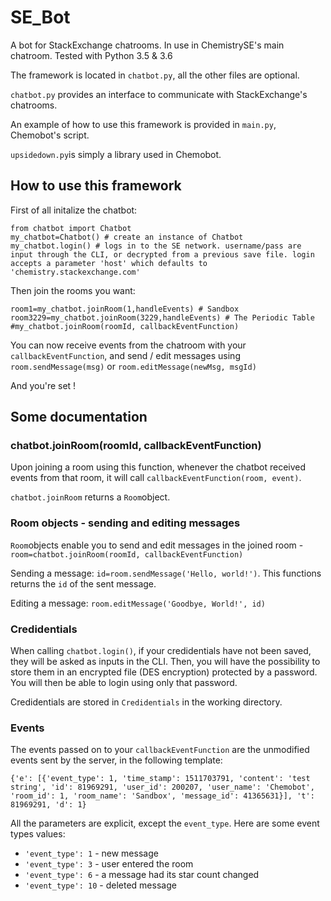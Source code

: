 # SE_Bot
A bot for StackExchange chatrooms. In use in ChemistrySE's main chatroom. Tested with Python 3.5 & 3.6

The framework is located in `chatbot.py`, all the other files are optional.

`chatbot.py` provides an interface to communicate with StackExchange's chatrooms.

An example of how to use this framework is provided in `main.py`, Chemobot's script.

`upsidedown.py`is simply a library used in Chemobot.

## How to use this framework

First of all initalize the chatbot:
````
from chatbot import Chatbot
my_chatbot=Chatbot() # create an instance of Chatbot
my_chatbot.login() # logs in to the SE network. username/pass are input through the CLI, or decrypted from a previous save file. login accepts a parameter 'host' which defaults to 'chemistry.stackexchange.com'
````

Then join the rooms you want:
````
room1=my_chatbot.joinRoom(1,handleEvents) # Sandbox
room3229=my_chatbot.joinRoom(3229,handleEvents) # The Periodic Table
#my_chatbot.joinRoom(roomId, callbackEventFunction)
````
 You can now receive events from the chatroom with your `callbackEventFunction`, and send / edit messages using `room.sendMessage(msg)` or `room.editMessage(newMsg, msgId)`


And you're set !

## Some documentation

### chatbot.joinRoom(roomId, callbackEventFunction)

Upon joining a room using this function, whenever the chatbot received events from that room, it will call `callbackEventFunction(room, event)`.

`chatbot.joinRoom` returns a `Room`object.

### Room objects - sending and editing messages

`Room`objects enable you to send and edit messages in the joined room - `room=chatbot.joinRoom(roomId, callbackEventFunction)`

Sending a message: `id=room.sendMessage('Hello, world!')`. This functions returns the `id` of the sent message.

Editing a message: `room.editMessage('Goodbye, World!', id)`

### Credidentials

When calling `chatbot.login()`, if your credidentials have not been saved, they will be asked as inputs in the CLI. Then, you will have the possibility to store them in an encrypted file (DES encryption) protected by a password. You will then be able to login using only that password.

Credidentials are stored in `Credidentials` in the working directory.

### Events

The events passed on to your `callbackEventFunction` are the unmodified events sent by the server, in the following template:

`{'e': [{'event_type': 1, 'time_stamp': 1511703791, 'content': 'test string', 'id': 81969291, 'user_id': 200207, 'user_name': 'Chemobot', 'room_id': 1, 'room_name': 'Sandbox', 'message_id': 41365631}], 't': 81969291, 'd': 1}`

All the parameters are explicit, except the `event_type`. Here are some event types values:

* `'event_type': 1` - new message
* `'event_type': 3` - user entered the room
* `'event_type': 6` - a message had its star count changed
* `'event_type': 10` - deleted message

